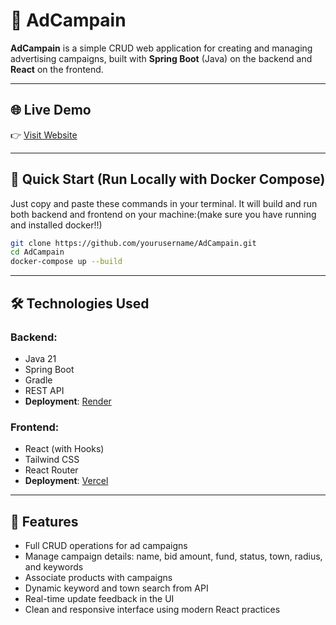 # 🎯 AdCampain

**AdCampain** is a simple CRUD web application for creating and managing advertising campaigns, built with **Spring Boot** (Java) on the backend and **React** on the frontend.

---

## 🌐 Live Demo

👉 [Visit Website](https://ad-campain.vercel.app)

---

## 🚀 Quick Start (Run Locally with Docker Compose)

Just copy and paste these commands in your terminal. It will build and run both backend and frontend on your machine:(make sure you have running and installed docker!!)

```bash
git clone https://github.com/yourusername/AdCampain.git
cd AdCampain
docker-compose up --build
```
---

## 🛠️ Technologies Used

### Backend:
- Java 21
- Spring Boot
- Gradle
- REST API
- **Deployment**: [Render](https://render.com)

### Frontend:
- React (with Hooks)
- Tailwind CSS
- React Router
- **Deployment**: [Vercel](https://vercel.com)

---

## 🌟 Features

- Full CRUD operations for ad campaigns
- Manage campaign details: name, bid amount, fund, status, town, radius, and keywords
- Associate products with campaigns
- Dynamic keyword and town search from API
- Real-time update feedback in the UI
- Clean and responsive interface using modern React practices



